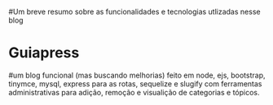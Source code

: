#Um breve resumo sobre as funcionalidades e tecnologias utlizadas nesse blog

# Guiapress 

#um blog funcional (mas buscando melhorias) feito em node, ejs, bootstrap, tinymce, mysql, express para as rotas, sequelize e slugify com ferramentas administrativas para adição, remoção e visualição de categorias e tópicos.
